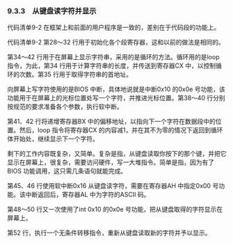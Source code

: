 ### 9.3.3　从键盘读字符并显示

代码清单9-2 在框架上和前面的用户程序是一致的，差别在于代码段的功能上。

代码清单9-2 第28～32 行用于初始化各个段寄存器，这和以前的做法是相同的。

第34～42 行用于在屏幕上显示字符串，采用的是循环的方法。循环用的是loop 指令，为此，第34 行用于计算字符串的长度，并传送到寄存器CX 中，以控制循环的次数。第35 行用于取得字符串的首地址。

向屏幕上写字符使用的是BIOS 中断，具体地说就是中断0x10 的0x0e 号功能，该功能用于在屏幕上的光标位置处写一个字符，并推进光标位置。第38～40 行分别按规范的要求准备各个参数，执行软中断。

第41、42 行将递增寄存器BX 中的偏移地址，以指向下一个字符在数据段中的位置。然后，loop 指令将寄存器CX 的内容减1，并在其不为零的情况下返回到循环体开始处，继续显示下一个字符。

剩下的工作内容既复杂，又简单。复杂是指，从键盘读取你按下的那个键，并把它显示在屏幕上，很复杂，需要访问硬件，写一大堆指令。简单是指，因为有了BIOS 功能调用，这只需几条语句就能完成。

第45、46 行使用软中断0x16 从键盘读字符，需要在寄存器AH 中指定0x00 号功能。该中断返回后，寄存器AL 中为字符的ASCII 码。

第48～50 行又一次使用了int 0x10 的0x0e 号功能，把从键盘取得的字符显示在屏幕上。

第52 行，执行一个无条件转移指令，重新从键盘读取新的字符并予以显示。